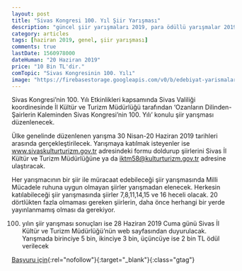 ```yaml
---
layout: post
title: "Sivas Kongresi 100. Yıl Şiir Yarışması"
description: "güncel şiir yarışmaları 2019, para ödüllü yarışmalar 2019, sivas valiliği"
category: articles
tags: [haziran 2019, genel, şiir yarışması]
comments: true
lastDate: 1560978000
dateHuman: "20 Haziran 2019"
price: "10 Bin TL'dir."
comTopic: "Sivas Kongresinin 100. Yılı"
image: "https://firebasestorage.googleapis.com/v0/b/edebiyat-yarismalari.appspot.com/o/sivas-kongresi-100-yil-siir-yarismasi.png?alt=media&token=54afb458-73b2-4244-8036-f7cbccfd4339"
---
```


Sivas Kongresi’nin 100. Yılı Etkinlikleri kapsamında Sivas Valiliği koordinesinde İl Kültür ve Turizm Müdürlüğü tarafından ‘Ozanların Dilinden-Şairlerin Kaleminden Sivas Kongresi’nin 100. Yılı’ konulu şiir yarışması düzenlenecek.

Ülke genelinde düzenlenen yarışma 30 Nisan-20 Haziran 2019 tarihleri arasında gerçekleştirilecek. Yarışmaya katılmak isteyenler ise www.sivaskulturturizm.gov.tr adresindeki formu doldurup şiirlerini Sivas İl Kültür ve Turizm Müdürlüğüne ya da iktm58@kulturturizm.gov.tr adresine ulaştıracak. 

Her yarışmacının bir şiir ile müracaat edebileceği şiir yarışmasında Milli Mücadele ruhuna uygun olmayan şiirler yarışmadan elenecek. Herkesin katılabileceği şiir yarışmasında şiirler 7,8,11,14,15 ve 16 heceli olacak. 20 dörtlükten fazla olmaması gereken şiirlerin, daha önce herhangi bir yerde yayınlanmamış olması da gerekiyor. 

100. yılın şiir yarışması sonuçları ise 28 Haziran 2019 Cuma günü Sivas İl Kültür ve Turizm Müdürlüğü’nün web sayfasından duyurulacak. Yarışmada birinciye 5 bin, ikinciye 3 bin, üçüncüye ise 2 bin TL ödül verilecek

[Başvuru için](http://www.sivas.gov.tr/100-yila-ozel-siir-yarismasi?utm_source=edebiyatyarismalari.com&utm_medium=affiliate&utm_campaign=cpc){:rel="nofollow"}{:target="_blank"}{:class="gtag"}

